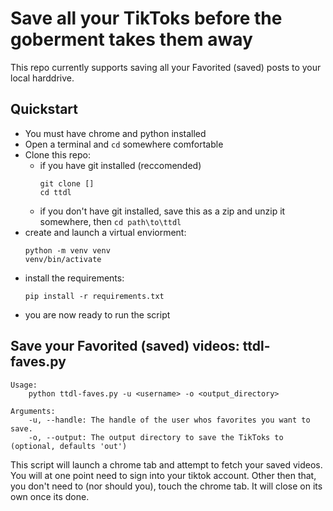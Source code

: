 # Save all your TikToks before the goberment takes them away
This repo currently supports saving all your Favorited (saved) posts to your local harddrive.

## Quickstart
- You must have chrome and python installed
- Open a terminal and `cd` somewhere comfortable
- Clone this repo:
    - if you have git installed (reccomended)
        ```
        git clone []
        cd ttdl
        ```
    - if you don't have git installed, save this as a zip and unzip it somewhere, then `cd path\to\ttdl`
- create and launch a virtual enviorment:
    ```
    python -m venv venv
    venv/bin/activate
    ``` 
- install the requirements:
    ```
    pip install -r requirements.txt
    ```
- you are now ready to run the script


## Save your Favorited (saved) videos: ttdl-faves.py
```
Usage:
    python ttdl-faves.py -u <username> -o <output_directory>

Arguments:
    -u, --handle: The handle of the user whos favorites you want to save.
    -o, --output: The output directory to save the TikToks to (optional, defaults 'out')
```

This script will launch a chrome tab and attempt to fetch your saved videos. You will at one point need to sign into your tiktok account. Other then that, you don't need to (nor should you), touch the chrome tab. It will close on its own once its done.